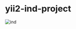 # yii2-ind-project
![ind](https://user-images.githubusercontent.com/70685156/166071211-d5815781-e8fc-4a16-9fe7-8fa492178090.png)
